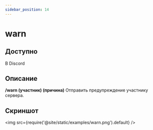 ```yaml
---
sidebar_position: 14
---
```


# warn

## Доступно

В Discord

## Описание

**/warn (участник) (причина)**
Отправить предупреждение участнику сервера.

## Скриншот
<img src={require('@site/static/examples/warn.png').default} />
